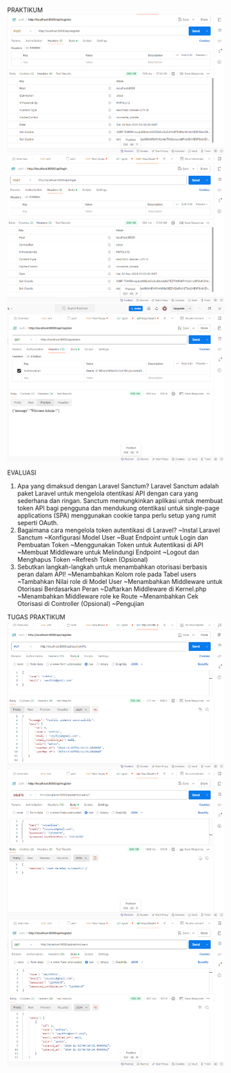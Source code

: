 PRAKTIKUM
![1 register](image-2.png)
![2 login](image-3.png)
![Akses Rute Admin](image-4.png)

EVALUASI
1. Apa yang dimaksud dengan Laravel Sanctum?
Laravel Sanctum adalah paket Laravel untuk mengelola otentikasi API dengan cara yang sederhana dan ringan.
Sanctum memungkinkan aplikasi untuk membuat token API bagi pengguna dan mendukung otentikasi untuk single-page applications (SPA) menggunakan cookie tanpa perlu setup yang rumit seperti OAuth.
2. Bagaimana cara mengelola token autentikasi di Laravel?
~Instal Laravel Sanctum
~Konfigurasi Model User
~Buat Endpoint untuk Login dan Pembuatan Token
~Menggunakan Token untuk Autentikasi di API
~Membuat Middleware untuk Melindungi Endpoint
~Logout dan Menghapus Token
~Refresh Token (Opsional)
3. Sebutkan langkah-langkah untuk menambahkan otorisasi berbasis peran dalam API!
~Menambahkan Kolom role pada Tabel users
~Tambahkan Nilai role di Model User
~Menambahkan Middleware untuk Otorisasi Berdasarkan Peran
~Daftarkan Middleware di Kernel.php
~Menambahkan Middleware role ke Route
~Menambahkan Cek Otorisasi di Controller (Opsional)
~Pengujian

TUGAS PRAKTIKUM
![no 1](image-5.png)
![no 2](image-6.png)
![no 3](image-7.png)
